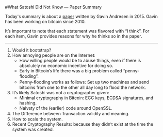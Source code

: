 #What Satoshi Did Not Know — Paper Summary


Today's summary is about a [paper](https://www.ifca.ai/pub/fc15/89750001.pdf) written by Gavin Andresen in 2015. Gavin has been working on bitcoin since 2010.

It’s important to note that each statement was flavored with “I think”. For each item, Gavin provides reasons for why he thinks so in the paper.

-----

1. Would it bootstrap?
2. How annoying people are on the Internet: 
    * How willing people would be to abuse things, even if there is absolutely no economic incentive for doing so.
    * Early in Bitcoin’s life there was a big problem called “penny­-ﬂooding”.
    * Penny-ﬂooding works as follows: Set up two machines and send bitcoins from one to the other all day long to flood the network.
3. It’s likely Satoshi was not a cryptographer given:
    * Minimal cryptography in Bitcoin: ECC keys, ECDSA signatures, and hashing.
    * Naivety of the (earlier) code around OpenSSL.
4.  The Diﬀerence between Transaction validity and meaning.
5. How to scale the system.
6. Recent Cryptography Results: because they didn’t exist at the time the system was created.
